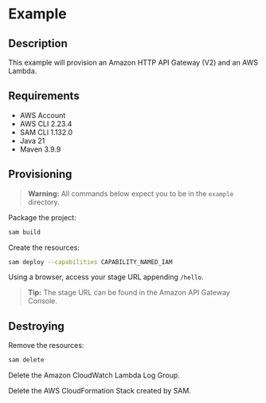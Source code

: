 # Example
## Description
This example will provision an Amazon HTTP API Gateway (V2) and an AWS Lambda.

## Requirements
- AWS Account
- AWS CLI 2.23.4
- SAM CLI 1.132.0
- Java 21
- Maven 3.9.9

## Provisioning
> **Warning:** All commands below expect you to be in the `example` directory.

Package the project:
```bash
sam build
```

Create the resources:
```bash
sam deploy --capabilities CAPABILITY_NAMED_IAM
```

Using a browser, access your stage URL appending `/hello`.

> **Tip:** The stage URL can be found in the Amazon API Gateway Console.

## Destroying
Remove the resources:
```bash
sam delete
```

Delete the Amazon CloudWatch Lambda Log Group.

Delete the AWS CloudFormation Stack created by SAM.
